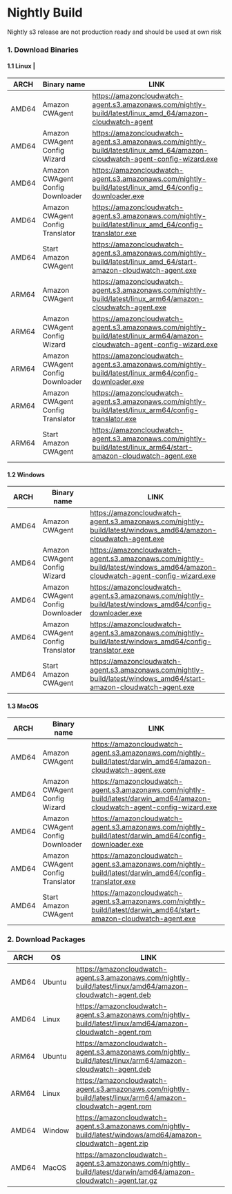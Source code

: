 # Nightly Build
Nightly s3 release are not production ready and should be used at own risk

### 1. Download Binaries
#### 1.1 Linux                                                                                                        |
| ARCH    | Binary name                      | LINK                                                                                                                         |
| ------- |----------------------------------|------------------------------------------------------------------------------------------------------------------------------|
| AMD64   | Amazon CWAgent                   |  https://amazoncloudwatch-agent.s3.amazonaws.com/nightly-build/latest/linux_amd_64/amazon-cloudwatch-agent               |
| AMD64   | Amazon CWAgent Config Wizard     | https://amazoncloudwatch-agent.s3.amazonaws.com/nightly-build/latest/linux_amd_64/amazon-cloudwatch-agent-config-wizard.exe |
| AMD64   | Amazon CWAgent Config Downloader | https://amazoncloudwatch-agent.s3.amazonaws.com/nightly-build/latest/linux_amd_64/config-downloader.exe                     |
| AMD64   | Amazon CWAgent Config Translator | https://amazoncloudwatch-agent.s3.amazonaws.com/nightly-build/latest/linux_amd_64/config-translator.exe                     |
| AMD64   | Start Amazon CWAgent             | https://amazoncloudwatch-agent.s3.amazonaws.com/nightly-build/latest/linux_amd_64/start-amazon-cloudwatch-agent.exe         |
| ARM64   | Amazon CWAgent                   | https://amazoncloudwatch-agent.s3.amazonaws.com/nightly-build/latest/linux_arm64/amazon-cloudwatch-agent.exe               |
| ARM64   | Amazon CWAgent Config Wizard     | https://amazoncloudwatch-agent.s3.amazonaws.com/nightly-build/latest/linux_arm64/amazon-cloudwatch-agent-config-wizard.exe |
| ARM64   | Amazon CWAgent Config Downloader | https://amazoncloudwatch-agent.s3.amazonaws.com/nightly-build/latest/linux_arm64/config-downloader.exe                     |
| ARM64   | Amazon CWAgent Config Translator | https://amazoncloudwatch-agent.s3.amazonaws.com/nightly-build/latest/linux_arm64/config-translator.exe                     |
| ARM64   | Start Amazon CWAgent             | https://amazoncloudwatch-agent.s3.amazonaws.com/nightly-build/latest/linux_arm64/start-amazon-cloudwatch-agent.exe         |

#### 1.2 Windows
| ARCH  | Binary name                      | LINK                                                                                                                         |
|-------|----------------------------------|------------------------------------------------------------------------------------------------------------------------------|
| AMD64 | Amazon CWAgent                   | https://amazoncloudwatch-agent.s3.amazonaws.com/nightly-build/latest/windows_amd64/amazon-cloudwatch-agent.exe               |
| AMD64 | Amazon CWAgent Config Wizard     | https://amazoncloudwatch-agent.s3.amazonaws.com/nightly-build/latest/windows_amd64/amazon-cloudwatch-agent-config-wizard.exe |
| AMD64 | Amazon CWAgent Config Downloader | https://amazoncloudwatch-agent.s3.amazonaws.com/nightly-build/latest/windows_amd64/config-downloader.exe                     |
| AMD64 | Amazon CWAgent Config Translator | https://amazoncloudwatch-agent.s3.amazonaws.com/nightly-build/latest/windows_amd64/config-translator.exe                     |
| AMD64 | Start Amazon CWAgent             | https://amazoncloudwatch-agent.s3.amazonaws.com/nightly-build/latest/windows_amd64/start-amazon-cloudwatch-agent.exe         |

#### 1.3 MacOS
| ARCH  | Binary name                      | LINK                                                                                                                         |
|-------|----------------------------------|------------------------------------------------------------------------------------------------------------------------------|
| AMD64 | Amazon CWAgent                   | https://amazoncloudwatch-agent.s3.amazonaws.com/nightly-build/latest/darwin_amd64/amazon-cloudwatch-agent.exe               |
| AMD64 | Amazon CWAgent Config Wizard     | https://amazoncloudwatch-agent.s3.amazonaws.com/nightly-build/latest/darwin_amd64/amazon-cloudwatch-agent-config-wizard.exe |
| AMD64 | Amazon CWAgent Config Downloader | https://amazoncloudwatch-agent.s3.amazonaws.com/nightly-build/latest/darwin_amd64/config-downloader.exe                     |
| AMD64 | Amazon CWAgent Config Translator | https://amazoncloudwatch-agent.s3.amazonaws.com/nightly-build/latest/darwin_amd64/config-translator.exe                     |
| AMD64 | Start Amazon CWAgent             | https://amazoncloudwatch-agent.s3.amazonaws.com/nightly-build/latest/darwin_amd64/start-amazon-cloudwatch-agent.exe         |



### 2. Download Packages
| ARCH  | OS     | LINK                                                                                                             |
|-------|--------|------------------------------------------------------------------------------------------------------------------|
| AMD64 | Ubuntu | https://amazoncloudwatch-agent.s3.amazonaws.com/nightly-build/latest/linux/amd64/amazon-cloudwatch-agent.deb     |
| AMD64 | Linux  | https://amazoncloudwatch-agent.s3.amazonaws.com/nightly-build/latest/linux/amd64/amazon-cloudwatch-agent.rpm     |
| ARM64 | Ubuntu | https://amazoncloudwatch-agent.s3.amazonaws.com/nightly-build/latest/linux/arm64/amazon-cloudwatch-agent.deb     |
| ARM64 | Linux  | https://amazoncloudwatch-agent.s3.amazonaws.com/nightly-build/latest/linux/arm64/amazon-cloudwatch-agent.rpm     |
| AMD64 | Window | https://amazoncloudwatch-agent.s3.amazonaws.com/nightly-build/latest/windows/amd64/amazon-cloudwatch-agent.zip   |
| AMD64 | MacOS  | https://amazoncloudwatch-agent.s3.amazonaws.com/nightly-build/latest/darwin/amd64/amazon-cloudwatch-agent.tar.gz |

